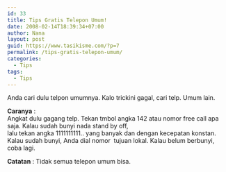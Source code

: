 ```yaml
---
id: 33
title: Tips Gratis Telepon Umum!
date: 2008-02-14T18:39:34+07:00
author: Nana
layout: post
guid: https://www.tasikisme.com/?p=7
permalink: /tips-gratis-telepon-umum/
categories:
  - Tips
tags:
  - Tips
---
```

Anda cari dulu telpon umumnya. Kalo trickini gagal, cari telp. Umum lain.

**Caranya** :  
Angkat dulu gagang telp. Tekan tmbol angka 142 atau nomor free call apa saja. Kalau sudah bunyi nada stand by off,  
lalu tekan angka 1111111111.. yang banyak dan dengan kecepatan konstan. Kalau sudah bunyi, Anda dial nomor  tujuan lokal. Kalau belum berbunyi, coba lagi.

**Catatan** : Tidak semua telepon umum bisa.
